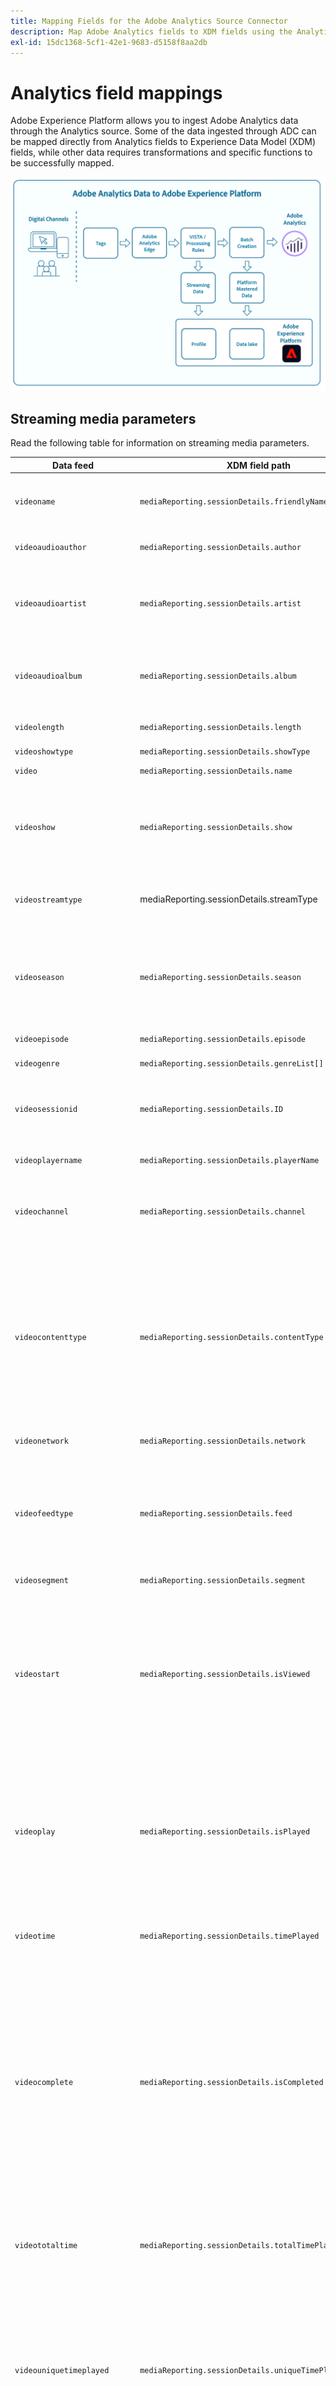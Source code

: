 ```yaml
---
title: Mapping Fields for the Adobe Analytics Source Connector
description: Map Adobe Analytics fields to XDM fields using the Analytics Source Connector.
exl-id: 15dc1368-5cf1-42e1-9683-d5158f8aa2db
---
```

# Analytics field mappings

Adobe Experience Platform allows you to ingest Adobe Analytics data through the Analytics source. Some of the data ingested through ADC can be mapped directly from Analytics fields to Experience Data Model (XDM) fields, while other data requires transformations and specific functions to be successfully mapped.

![An illustration of the Adobe Analytics data journey from Analytics to Experience Platform.](../images/analytics-data-experience-platform.png)

## Streaming media parameters

Read the following table for information on streaming media parameters.

| Data feed | XDM field path | Data type | Description | 
| --- | --- | --- | --- |
| `videoname` | `mediaReporting.sessionDetails.friendlyName` | string | The friendly (human-readable) name of the video. |
| `videoaudioauthor` | `mediaReporting.sessionDetails.author` | string | The name of the media author. |
| `videoaudioartist` | `mediaReporting.sessionDetails.artist` | string | The name of the album artist or group performing the music recording or video. |
| `videoaudioalbum` | `mediaReporting.sessionDetails.album` | string | The name of the album that the music recording or video belongs to. |
| `videolength` | `mediaReporting.sessionDetails.length ` | integer | The length or runtime of the video. |
| `videoshowtype` | `mediaReporting.sessionDetails.showType` | string |
| `video` | `mediaReporting.sessionDetails.name` | string | The ID of the video. |
| `videoshow` | `mediaReporting.sessionDetails.show` | string | The name of the program or series. The program/series name is only required if the show is part of a series. |
| `videostreamtype` | mediaReporting.sessionDetails.streamType | string | The type of streaming media such as "video" or "audio". |
| `videoseason` | `mediaReporting.sessionDetails.season` | string | The season number that the show belongs to. This value is only required if the show is part of a series. |
| `videoepisode` | `mediaReporting.sessionDetails.episode` | string | The number of the episode. |
| `videogenre` | `mediaReporting.sessionDetails.genreList[]` | string[] | The genre of the video. |
| `videosessionid` | `mediaReporting.sessionDetails.ID` | string | An identifier for an instance of a content stream unique to an individual playback. |
| `videoplayername` | `mediaReporting.sessionDetails.playerName ` | string | The name of the video player. |
| `videochannel` | `mediaReporting.sessionDetails.channel` | string | The distribution channel from where the content was played. |
| `videocontenttype` | `mediaReporting.sessionDetails.contentType` | string | The type of stream delivery used for the content. This is automatically set to "Video" for all video views. Recommended values include: VOD, Live, Linear, UGC, DVOD, Radio, Podcast, Audiobook, and Song. |
| `videonetwork` | `mediaReporting.sessionDetails.network` | string | The network or channel name. |
| `videofeedtype` | `mediaReporting.sessionDetails.feed` | string | The type of feed. This can either represent actual feed-related data such as "East HD" or "SD", or the source of the feed, such as a URL. |
| `videosegment` | `mediaReporting.sessionDetails.segment` | string |
| `videostart` | `mediaReporting.sessionDetails.isViewed` | boolean | A boolean value that indicates whether the video has been started or not. This occurs once the user selects the play button and will count even if there are pre-roll ads, buffering, errors, and so on. |
| `videoplay` | `mediaReporting.sessionDetails.isPlayed` | boolean | A boolean value that indicates if the first frame of the media has started. If the user drops during any ads or buffering time, then the "content start" would not qualify. |
| `videotime` | `mediaReporting.sessionDetails.timePlayed` | integer | The duration (in seconds) for all events of `type=PLAY` on the main content. |
| `videocomplete` | `mediaReporting.sessionDetails.isCompleted` | boolean | A boolean value that indicates if a timed media asset was watched to completion. This value does not necessarily mean the viewer has watched the entire video because this value does not account for the viewer potentially skipping ahead. |
| `videototaltime` | `mediaReporting.sessionDetails.totalTimePlayed` | integer | The total amount of time spent by a user on a specific timed media asset, including time spent watching ads. |
| `videouniquetimeplayed` | `mediaReporting.sessionDetails.uniqueTimePlayed` | integer | The sum of the unique intervals seen by a user on a timed media asset. In other words, the length of playback intervals viewed multiple times are only counted once. |
| `videoaverageminuteaudience` | `mediaReporting.sessionDetails.averageMinuteAudience` | number | The average content time spent for a specific media item. In other words, the total content time spent divided by the length for all of the playback sessions. |
| `videoprogress10` | `mediaReporting.sessionDetails.hasProgress10` | boolean | A boolean value that indicates whether the playhead of a given video has passed the 10% marker of the total video length. The marker is only counted once, even if seeking backwards. If seeking forward, markers that are skipped are not counted. |
| `videoprogress25` | `mediaReporting.sessionDetails.hasProgress25` | boolean | A boolean value that indicates whether the playhead of a given video has passed the 25% marker of the total video length. The marker is only counted once, even if seeking backwards. If seeking forward, markers that are skipped are not counted. |
| `videoprogress50` | `mediaReporting.sessionDetails.hasProgress50` | boolean | A boolean value that indicates whether the playhead of a given video has passed the 50% marker of the total video length. The marker is only counted once, even if seeking backwards. If seeking forward, markers that are skipped are not counted. |
| `videoprogress75` | `mediaReporting.sessionDetails.hasProgress75` | boolean | A boolean value that indicates whether the playhead of a given video has passed the 75% marker of the total video length. The marker is only counted once, even if seeking backwards. If seeking forward, markers that are skipped are not counted.|
| `videoprogress95` | `mediaReporting.sessionDetails.hasProgress95` | boolean | A boolean value that indicates whether the playhead of a given video has passed the 95% marker of the total video length. The marker is only counted once, even if seeking backwards. If seeking forward, markers that are skipped are not counted. |
| `videopause` | `mediaReporting.sessionDetails.hasPauseImpactedStreams` | boolean | A boolean value hat indicates if one or more pauses occurred during the playback of a single media item. |
| `videopausecount` | `mediaReporting.sessionDetails.pauseCount` | integer | The number of pause periods that occurred during playback. |
| `videopausetime` | `mediaReporting.sessionDetails.pauseTime` | integer | The total duration (in seconds) in which playback was paused by a user. |
| `videomvpd` | `mediaReporting.sessionDetails.mvpd` | string | An MVPD identifier provided via Adobe authentication. |
| `videoauthorized` | `mediaReporting.sessionDetails.authorized` | string |  Defines that the user has been authorized via Adobe authentication. |
| `videodaypart` | `mediaReporting.sessionDetails.dayPart` | Defines the time of the day when the content was broadcast or played. |
| `videoresume` | `mediaReporting.sessionDetails.hasResume` | boolean | A boolean value that marks each playback that was resumed after more than 30 minutes of buffer, pause, or a stall period. |
| `videosegmentviews` | `mediaReporting.sessionDetails.hasSegmentView` | boolean | A boolean value that indicates that at least one frame has been viewed. This frame does not have to be the first frame. |
| `videoaudiolabel` | `mediaReporting.sessionDetails.label` | string | The name of the record label. |
| `videoaudiostation` | `mediaReporting.sessionDetails.station` | string | The radio station or name on which  the audio is played. | 
| `videoaudiopublisher` | `mediaReporting.sessionDetails.publisher` | string | The name of the audio content publisher. | 
| `videosecondssincelastcall` | `mediaReporting.sessionDetails.secondsSinceLastCall` | number | Indicates the amount of time (in seconds) that passed between a user's last known interaction and the moment the session was closed. |
| `videoadload` | `mediaReporting.sessionDetails.adLoad` | string | The type of ad loaded as defined by your own internal representation. |

{style="table-layout:auto"}

## Advertising parameters

Read the following table for information on advertising parameters.

| Data feed | XDM field path | Data type | Description | 
| --- | --- | --- | --- |
| `videoad` | `mediaReporting.advertisingDetails.name` | string | The name of the ad. In reporting, "Ad Name" is the classification and "Ad Name (variable)" is the eVar. |
| `videoadinpod` | `mediaReporting.advertisingDetails.podPosition` | integer  | The index of the ad inside the parent ad start. For example, the first ad has index 0 and the second ad has index 1. |
| `videoadlength` | `mediaReporting.advertisingDetails.length` | integer  | The length of the video ad, measured in seconds. |
| `videoadplayername` | `mediaReporting.advertisingDetails.playerName` | string | The name of the player used to render the ad. |
| `videoadpod` | `mediaReporting.advertisingPodDetails.ID` | string | The ID of the ad break. |
| `videoadname` | `mediaReporting.advertisingDetails.friendlyName` | string | The friendly (human-readable) name of the ad break. |
| `videoadadvertiser` | `mediaReporting.advertisingDetails.advertiser` | string | The company or brand whose product is featured in the ad. |
| `videoadcampaign` | `mediaReporting.advertisingDetails.campaignID` | string | The ID of the ad campaign. |
| `videoadstart` | `mediaReporting.advertisingDetails.isStarted` | boolean | A boolean value that indicates whether the ad has been started or not. |
| `videoadcomplete` | `mediaReporting.advertisingDetails.isCompleted` | boolean | A boolean value that indicates whether the had has been completed or not. |
| `videoadtime` | `mediaReporting.advertisingDetails.timePlayed` | integer | The total amount of time, measured in seconds, spent watching the ad. |

{style="table-layout:auto"}

## Chapter parameters

Read the following table for information on chapter parameters.

| Data feed | XDM field path | Data type | Description | 
| --- | --- | --- | --- |
| `videochapter` | `mediaReporting.chapterDetails.ID` | string | The auto-generated ID of the chapter. |
| `videochapterstart` | `mediaReporting.chapterDetails.isStarted` | boolean | A boolean value that indicates whether or not the chapter has been started. |
| `videochaptercomplete` | `mediaReporting.chapterDetails.isCompleted` | boolean | A boolean value that indicates whether or not the chapter has been completed. |
| `videochaptertime` | `mediaReporting.chapterDetails.timePlayed` | integer | The time, measured in seconds, spent on the chapter. |

{style="table-layout:auto"}

## Player state parameters

Read the following table for information on player state parameters.

| Data feed | XDM field path | Data type | Description | 
| --- | --- | --- | --- |
| `videostatefullscreen` | `mediaReporting.states[].isSet` | boolean | A boolean value that indicates whether or not the video state is set to full screen. |
| `videostatefullscreencount` | `mediaReporting.states[].count` | integer | The number of times that a video state was set to full screen. |
| `videostatefullscreentime` | `mediaReporting.states[].time` | integer | The total duration of when the video state was set to full screen. |
| `videostateclosedcaptioning` | `mediaReporting.states[].isSet` | boolean | A boolean value that indicates whether or not closed captioning is enabled. |
| `videostateclosedcaptioningcount` | `mediaReporting.states[].count` | integer | The number of times that closed captioning was enabled. |
| `videostateclosedcaptioningtime` | `mediaReporting.states[].time` | integer | The total duration of when closed captioning was enabled. |
| `videostatemute` | `mediaReporting.states[].isSet` | boolean | A boolean value that indicates whether or not the video state was set to mute. |
| `videostatemutecount` | `mediaReporting.states[].count` | integer | The number of times that a video was muted. |
| `videostatemutetime` | `mediaReporting.states[].time` | integer | The total duration of the video in mute. |
| `videostatepictureinpicture` | `mediaReporting.states[].isSet` | boolean | A boolean value that indicates whether or not picture-in-picture mode is enabled. |
| `videostatepictureinpicturecount` | `mediaReporting.states[].count` | integer | The number of times that picture-in-picture mode is enabled. |
| `videostatepictureinpicturetime` | `mediaReporting.states[].time` | integer | The total duration of when picture-in-picture mode was enabled. |
| `videostateinfocus` | `mediaReporting.states[].isSet` | boolean | A boolean value that indicates whether or not in-focus mode is enabled |
| `videostateinfocuscount` | `mediaReporting.states[].count` | integer | The number of times that in-picture mode was enabled. |
| `videostateinfocustime` | `mediaReporting.states[].time` | integer | The total duration of when in-focus mode was enabled. |

{style="table-layout:auto"}

## Quality parameters

Read the following table for information on quality parameters.

| Data feed | XDM field path | Data type | Description | 
| --- | --- | --- | --- |
| `videoqoebitrateaverage` | `mediaReporting.qoeDataDetails.bitrateAverage` | number | The average bitrate (in kbps, integer). This metric is computed as a weighted average of all bitrate values related to the play duration that occurred during a playback session. |
| `videoqoebitratechange` | `mediaReporting.qoeDataDetails.hasBitrateChangeImpactedStreams` | boolean | A boolean value that indicates the number of streams in which bitrate changes occurred. This metric is set to true only if at least one bitrate change event occurred during a playback session. |
| `videoqoebitratechangecountevar` | `mediaReporting.qoeDataDetails.bitrateChangeCount` | integer |
| `videoqoebitrateaverageevar` | `mediaReporting.qoeDataDetails.bitrateAverageBucket` | string | The number of bitrate changes. This value is computed as a sum of all bitrate change events that occurred during a playback session. |
| `videoqoetimetostartevar`| `mediaReporting.qoeDataDetails.timeToStart` | integer | The duration, measured in seconds, that passed between video load and video start. |
| `videoqoedroppedframes` | `mediaReporting.qoeDataDetails.hasDroppedFrameImpactedStreams` | boolean | A boolean value that indicates the number of streams in which frames were dropped. This metric is set to true only if at least one frame was dropped during a playback session. |
| `videoqoedroppedframecountevar`| `mediaReporting.qoeDataDetails.droppedFrames` | integer | The number of frames dropped during playback of the main content. |
| `videoqoebuffercountevar` | `mediaReporting.qoeDataDetails.bufferCount` | integer | The number of buffer events. This metric is computed as a count of the different buffer states that occurred during a playback session. This is a count of how many times the player enters a buffer state from other states, such as playing or pausing. |
| `videoqoebuffertimeevar` | `mediaReporting.qoeDataDetails.bufferTime` | integer | The total amount of time, measured in seconds, spent buffering. This value is computed as a sum of all buffer events durations that occurred during a playback session. |
| `videoqoebuffer` | `mediaReporting.qoeDataDetails.hasBufferImpactedStreams` | boolean | A boolean value that indicates the number of streams impacted by buffering. This metric is set to true only if at least one buffer event occurred during a playback session. |
| `videoqoeerror` | `mediaReporting.qoeDataDetails.hasErrorImpactedStreams` | boolean |  A boolean value that indicates the number of streams in which an error event occurred. For example, if a trackError was called during the playback session, and a type=error heartbeat call was generated. This metric is set to true only if at least one error occurred during playback. |
| `videoerrorcountevar` | `mediaReporting.qoeDataDetails.errorCount` | integer | The number of errors that occurred. This value is computed as a sum of all error events that occurred during a playback session. |
| `videoqoeplayersdkerrors` | `mediaReporting.qoeDataDetails.playerSdkErrors` | array of string | The unique error IDs generated by the player SDK. You must provide the error codes or IDs at implementation time via provided error APIs. |
| `videoqoeextneralerrors` | `mediaReporting.qoeDataDetails.externalErrors` | array of string | The unique error IDs from any external source, such as CDN errors. You must provide the error codes or IDs at implementation time via provided error APIs. |
| `videoqoedropbeforestart` | `mediaReporting.qoeDataDetails.isDroppedBeforeStart` | boolean | The unique error IDs generated by Media SDK during playback. |

{style="table-layout:auto"}

## Deprecated fields

Read this section for information on deprecated Analytics mapping fields.

### Direct mapping fields

+++Select to view a table of deprecated direct mapping fields

| Data feed | XDM field | XDM type | Description |
| --- | --- | --- | --- |
| `m_evar1`<br/>`[...]`<br/>`m_evar250` | `_experience.analytics.customDimensions.`<br/>`eVars.eVar1`<br/>`[...]`<br/>`_experience.analytics.customDimensions.`<br/>`eVars.eVar250` | string | Custom Analytics eVars. Each organization can use eVars differently. |
| `m_prop1`<br/>`[...]`<br/>`m_prop75` | `_experience.analytics.customDimensions.`<br/>`props.prop1`<br/>`[...]`<br/>`_experience.analytics.customDimensions.`<br/>`props.prop75` | string | Custom Analytics props. Each organization can use props differently. |
| `m_browser` | `_experience.analytics.environment.`<br/>`browserID` | integer | The number ID of the browser. |
| `m_browser_height` | `environment.browserDetails.viewportHeight` | integer | The height of the browser, in pixels. |
| `m_browser_width` | `environment.browserDetails.viewportWidth` | integer | The width of the browser, in pixels. |
| `m_campaign` | `marketing.trackingCode` | string  | The variable used in the Tracking Code dimension. |
| `m_channel` | `web.webPageDetails.siteSection` | string  | The variable used in the Site Sections dimension. |
| `m_domain` | `environment.domain` | string | The variable used in the Domain dimension. It is based on the user's internet service provider (ISP). |
| `m_geo_city` | `placeContext.geo.city` | string | The name of the city of the hit. This is based off the hit's IP address. |
| `m_geo_dma` | `placeContext.geo.dmaID` | integer | The numeric ID of the demographic area for the hit. This is based off the hit's IP address. |
| `m_geo_region` | `placeContext.geo.stateProvince` | string  | The name of either the state or region of the hit. This is based off the hit's IP address. |
| `m_geo_zip` | `placeContext.geo.postalCode` | string  | The ZIP code of the hit. This is based off the hit's IP address. |
| `m_keywords` | `search.keywords` | string  | The variable used in the Keyword dimension. |
| `m_os` | `_experience.analytics.environment.`<br/>`operatingSystemID` | integer | The numeric ID representing the operating system of the visitor. This is based on the user_agent column. |
| `m_page_url` | `web.webPageDetails.URL` | string | The URL of the page hit. |
| `m_pagename` | `web.webPageDetails.pageViews.value` | string  | Equals 1 on hits that have a page name. This is similar to the Adobe Analytics Page Views metric. |
| `m_referrer` | `web.webReferrer.URL` | string  | The Page URL of the previous page. |
| `m_search_page_num` | `search.pageDepth` | integer | Used by the All Search Page Rank dimension. Indicates which page of search results your site appeared on before the user clicked through to your site. |
| `m_state` | `_experience.analytics.customDimensions.`<br/>`stateProvince` | string | State variable. |
| `m_user_server` | `web.webPageDetails.server` | string | A variable used in the Server dimension. |
| `m_zip` | `_experience.analytics.customDimensions.`<br/>`postalCode` | string | A variable used to populate the Zip Code dimension. |
| `accept_language` | `environment.browserDetails.acceptLanguage` | string | Lists all the accepted languages, as indicated in the Accept-Language HTTP header. |
| `homepage` | `web.webPageDetails.isHomePage` | boolean | No longer used. Indicated if the current URL is the browser's homepage. |
| `ipv6` | `environment.ipV6` | string |
| `j_jscript` | `environment.browserDetails.javaScriptVersion` | string | The version of JavaScript supported by the browser. |
| `user_agent` | `environment.browserDetails.userAgent` | string | The user agent string sent in the HTTP header. |
| `mobileappid` | `application.name` | string | The mobile app ID, stored in the following format: `[AppName][BundleVersion]`. |
| `mobiledevice` | `device.model` | string | The name of the mobile device. On iOS, it is stored as a comma-separated 2-digit string. The first number represents the device generation and the second number represents the device family. |
| `pointofinterest` | `placeContext.POIinteraction.POIDetail.`<br/>`name` | string | Used by mobile services. Represents the point of interest. |
| `pointofinterestdistance` | `placeContext.POIinteraction.POIDetail.`<br/>`geoInteractionDetails.distanceToCenter` | number | Used by mobile services. Represents the point of interest distance. |
| `mobileplaceaccuracy` | `placeContext.POIinteraction.POIDetail.`<br/>`geoInteractionDetails.deviceGeoAccuracy` | number | Collected from the context data variable a.loc.acc. Indicates the accuracy of the GPS in meters at time of collection. |
| `mobileplacecategory` | `placeContext.POIinteraction.POIDetail.`<br/>`category` | string | Collected from the context data variable a.loc.category. Describes the category of a specific place. |
| `mobileplaceid` | `placeContext.POIinteraction.POIDetail.`<br/>`POIID` | string | Collected from the context data variable a.loc.id. Identifier for a given point of interest. |
| `videoadpod` | `advertising.adAssetViewDetails.adBreak._id` | string | |
| `mobilebeaconmajor` | `placeContext.POIinteraction.POIDetail.`<br/>`beaconInteractionDetails.beaconMajor` | number | Mobile Services beacon major. |
| `mobilebeaconminor` | `placeContext.POIinteraction.POIDetail.`<br/>`beaconInteractionDetails.beaconMinor` | number | Mobile Services beacon minor. |
| `mobilebeaconuuid` | `placeContext.POIinteraction.POIDetail.`<br/>`beaconInteractionDetails.proximityUUID` | string | Mobile Services beacon UUID. |
| `mobileinstalls` | `application.firstLaunches` | Object  | This is triggered at the first run after installation or reinstallation | {id (string), value (number)} |
| `mobileupgrades` | `application.upgrades` | Object | Reports the number of app upgrades. Triggers at the first run after upgrade or any time the version number changes. | {id (string), value (number)} |
| `mobilelaunches` | `application.launches` | Object | The number of times the app has been launched. | {id (string), value (number)} |
| `mobilecrashes` | `application.crashes` | Object |  | {id (string), value (number)} |
| `mobilemessageclicks` | `directMarketing.clicks` | Object |  | {id (string), value (number)} |
| `mobileplaceentry` | `placeContext.POIinteraction.poiEntries` | Object | | {id (string), value (number)} |
| `mobileplaceexit` | `placeContext.POIinteraction.poiExits` | Object | | {id (string), value (number)} |
| `videoqoetimetostart` | `media.mediaTimed.primaryAssetViewDetails.`<br/>`qoe.timeToStart` | Object | The video quality time to start. | {id (string), value (number)} |
| `videoqoedropbeforestart` | `media.mediaTimed.dropBeforeStarts` | Object | | {id (string), value (number)} |
| `videoqoebuffercount` | `media.mediaTimed.primaryAssetViewDetails.`<br/>`qoe.buffers` | Object | Video quality buffer count | {id (string), value (number)} |
| `videoqoebuffertime` | `media.mediaTimed.primaryAssetViewDetails.`<br/>`qoe.bufferTime` | Object | Video quality buffer time | {id (string), value (number)} |
| `videoqoebitratechangecount` | `media.mediaTimed.primaryAssetViewDetails.`<br/>`qoe.bitrateChanges` | Object | Video quality change count | {id (string), value (number)} |
| `videoqoebitrateaverage` | `media.mediaTimed.primaryAssetViewDetails.`<br/>`qoe.bitrateAverage` | Object | Video quality average bit rate | {id (string), value (number)} |
| `videoqoeerrorcount` | `media.mediaTimed.primaryAssetViewDetails.`<br/>`qoe.errors` | Object | Video quality error count | {id (string), value (number)} |
| `videoqoedroppedframecount` | `media.mediaTimed.primaryAssetViewDetails.`<br/>`qoe.droppedFrames` | Object | | {id (string), value (number)} |

{style="table-layout:auto"}

+++

## Generated mapping fields

Select fields coming from ADC must be transformed, requiring logic beyond a direct copy from Adobe Analytics to be generated in XDM.

+++Select to view a table of deprecated generated mapping fields

| Data feed | XDM field | XDM type | Description |
| --- | --- | --- | --- |
| `m_prop1`<br/>`[...]`<br/>`m_prop75` | `_experience.analytics.customDimensions`<br/>`.listprops.prop1`<br/>`[...]`<br/>`_experience.analytics.customDimensions.`<br/>`listprops.prop75` | Object | Custom Analytics props, configured to be list props. It contains a delimited list of values. | {} |
| `m_hier1`<br/>`[...]`<br/>`m_hier5` | `_experience.analytics.customDimensions.`<br/>`hierarchies.hier1`<br/>`[...]`<br/>`_experience.analytics.customDimensions.`<br/>`hierarchies.hier5` | Object | Used by hierarchy variables. It contains a delimited list of values. | {values (array), delimiter (string)} |
| `m_mvvar1`<br/>`[...]`<br/>`m_mvvar3` | `_experience.analytics.customDimensions.`<br/>`lists.list1.list[]`<br/>`[...]`<br/>`_experience.analytics.customDimensions.`<br/>`lists.list3.list[]` | array | Custom Analytics list variables. Contains a delimited list of values. | {value (string), key (string)} |
| `m_color` | `device.colorDepth` | integer | The color depth ID, which is based off the value of the c_color column. | 
| `m_cookies` | `environment.browserDetails.cookiesEnabled` | boolean | A variable used in the Cookie Support dimension. |
| `m_event_list` | `commerce.purchases`,<br/>`commerce.productViews`,<br/>`commerce.productListOpens`,<br/>`commerce.checkouts`,<br/>`commerce.productListAdds`,<br/>`commerce.productListRemovals`,<br/>`commerce.productListViews` | Object | Standard commerce events triggered on the hit.| {id (string), value (number)} |
| `m_event_list` | `_experience.analytics.event1to100.event1`<br/>`[...]`<br/>`_experience.analytics.event901to1000.event1000` | Object | Custom events triggered on the hit. | {id (Object), value (Object)} |
| `m_geo_country` | `placeContext.geo.countryCode` | string | Abbreviation of the country where the hit came from, which is based off the IP. |
| `m_geo_latitude` | `placeContext.geo._schema.latitude` | number | |
| `m_geo_longitude` | `placeContext.geo._schema.longitude` | number | |
| `m_java_enabled` | `environment.browserDetails.javaEnabled` | boolean | A flag indicating whether Java&trade; is enabled. |
| `m_latitude` | `placeContext.geo._schema.latitude` | number | |
| `m_longitude` | `placeContext.geo._schema.longitude` | number | |
| `m_page_event_var1` | `web.webInteraction.URL` | string | A variable that is only used in link tracking image requests. This variable contains the URL of the download link, exit link, or custom link clicked. |
| `m_page_event_var2` | `web.webInteraction.name` | string | A variable that is only used in link tracking image requests. This lists the custom name of the link, if it is specified. |
| `m_page_type` | `web.webPageDetails.isErrorPage` | boolean | A variable that is used to populate the Pages Not Found dimension. This variable should either be empty, or contain "ErrorPage". |
| `m_pagename_no_url` | `web.webPageDetails.name` | number | The name of the page (if set). If no page is specified, this value is left empty. |
| `m_paid_search` | `search.isPaid` | boolean | A flag that is set if the hit matches paid search detection. |
| `m_product_list` | `productListItems[].items` | array | The product list, as passed in through the products variable. | {SKU (string), quantity (integer), priceTotal (number)} |
| `m_ref_type` | `web.webReferrer.type` | string | A numeric ID representing the type of referral for the hit.<br/>`1`: Inside your site<br/>`2`: Other websites<br/>`3`: Search engines<br/>`4`: Hard drive<br/>`5`: USENET<br/>`6`: Typed/Bookmarked (no referrer)<br/>`7`: email<br/>`8`: No JavaScript<br/>`9`: Social Networks |
| `m_search_engine` | `search.searchEngine` | string | The numeric ID representing the search engine that referred the visitor to your site. |
| `post_currency` | `commerce.order.currencyCode` | string | The currency code that was used during the transaction. |
| `post_cust_hit_time_gmt` | `timestamp` | string | This is only used in timestamp-enabled datasets. This is the timestamp sent with the hit, based on UNIX&reg; time. |
| `post_cust_visid` | `identityMap` | object  | The customer visitor ID. |
| `post_cust_visid` | `endUserIDs._experience.aacustomid.primary` | boolean | The customer visitor ID. |
| `post_cust_visid` | `endUserIDs._experience.aacustomid.namespace.code` | string | The customer visitor ID. |
| `post_visid_high` + `visid_low` | `identityMap` | object  | A unique identifier for a visit. |
| `post_visid_high` + `visid_low` | `endUserIDs._experience.aaid.id` | string | A unique identifier for a visit. |
| `post_visid_high` | `endUserIDs._experience.aaid.primary` | boolean | Used with `visid_low` to uniquely identify a visit. |
| `post_visid_high` | `endUserIDs._experience.aaid.namespace.code` | string | Used with `visid_low` to uniquely identify a visit. |
| `post_visid_low` | `identityMap` | object  | Used with visid_high to uniquely identify a visit. |
| `hit_time_gmt` | `receivedTimestamp` | string | The timestamp of the hit, based in UNIX&reg; time. |
| `hitid_high` + `hitid_low` | `_id` | string | A unique identifier to identify a hit. |
| `hitid_low` | `_id` | string | Used with hitid_high to uniquely identify a hit. |
| `ip` | `environment.ipV4` | string | The IP Address, based on the HTTP header of the image request. |
| `j_jscript` | `environment.browserDetails.javaScriptEnabled` | boolean | The version of JavaScript used. |
| `mcvisid_high` + `mcvisid_low` | identityMap | object | The Experience Cloud Visitor ID. |
| `mcvisid_high` + `mcvisid_low` | endUserIDs._experience.mcid.id | string | The Experience Cloud ID (ECID) is also known as MCID and sometimes used in namespaces. |
| `mcvisid_high` | `endUserIDs._experience.mcid.primary` | boolean | The Experience Cloud ID (ECID) is also known as MCID and sometimes used in namespaces. |
| `mcvisid_high` | `endUserIDs._experience.mcid.namespace.code` | string | The Experience Cloud ID (ECID) is also known as MCID and sometimes used in namespaces. |
| `mcvisid_low` | `identityMap` | object | The Experience Cloud Visitor ID. |
| `sdid_high` + `sdid_low` | `_experience.target.supplementalDataID` | string | Hit Stitching ID. The analytics field sdid_high and sdid_low is the supplemental data id used to stitch two (or more) incoming hits together. |
| `mobilebeaconproximity` | `placeContext.POIinteraction.POIDetail.`<br/>`beaconInteractionDetails.proximity` | string | Mobile Services beacon proximity. |

{style="table-layout:auto"}

+++

## Split-mapping fields

These fields have a single source, but map to **multiple** XDM locations.

+++Select to view a table of deprecated split mapping fields

| Data feed | XDM field | XDM type | Description |
| --- | --- | --- | --- |
| `s_resolution` | `device.screenWidth`,<br/>`device.screenHeight` | integer  | Numeric ID representing the resolution of the monitor. |
| `mobileosversion` | `environment.operatingSystem`,<br/>`environment.operatingSystemVersion` | string  | Mobile operating system version. |

{style="table-layout:auto"}

+++

## Advanced mapping fields

Select fields (known as "post values") contain data after Adobe has adjusted their values using Processing rules, VISTA rules, and lookup tables. Most post values have a pre-processed counterpart. 

The Analytics source connector sends pre-processed data into a dataset in Experience Platform. You can transform this data to its post-processed counterpart using transformations. To learn more about performing these transformations using Query Service, see [Adobe-defined functions](/help/query-service/sql/adobe-defined-functions.md) in the Query Service user guide.

To learn more about performing these transformations using Query Service, see [Adobe-defined functions](/help/query-service/sql/adobe-defined-functions.md) in the Query Service user guide.

+++Select to view a table of deprecated advanced mapping fields

| Data feed | XDM field | XDM type | Description |
| --- | --- | --- | --- ||
| `post_evar1`<br/>`[...]`<br/>`post_evar250` | `_experience.analytics.customDimensions.`<br/>`eVars.eVar1`<br/>`[...]`<br/>`_experience.analytics.customDimensions.`<br/>`eVars.eVar250` | string | Custom Analytics eVars. Each organization can use eVars differently. |
| `post_prop1`<br/>`[...]`<br/>`post_prop75` | `_experience.analytics.customDimensions.`<br/>`props.prop1`<br/>`[...]`<br/>`_experience.analytics.customDimensions.`<br/>`props.prop75` | string | Custom Analytics props. Each organization can use props differently. | 
| `post_browser_height` | `environment.browserDetails.viewportHeight` | integer | The height of the browser, in pixels. |
| `post_browser_width` | `environment.browserDetails.viewportWidth` | integer | The width of the browser, in pixels. |
| `post_campaign` | `marketing.trackingCode` | string | The variable used in the Tracking Code dimension. |
| `post_channel` | `web.webPageDetails.siteSection` | string | The variable used in the Site Sections dimension. |
| `post_cust_visid` | `endUserIDs._experience.aacustomid.id` | string | The custom visitor ID, if set. |
| `post_first_hit_page_url` | `_experience.analytics.endUser.`<br/>`firstWeb.webPageDetails.URL` | string | The URL of the first page the visitor reaches. |
| `post_first_hit_pagename` | `_experience.analytics.endUser.`<br/>`firstWeb.webPageDetails.name` | string | A variable used in the Entry Page Original dimension. The page name of the entry page of the visitor. |
| `post_keywords` | `search.keywords` | string | The keywords that were collected for the hit. |
| `post_page_url` | `web.webPageDetails.URL` | string | The URL of the page hit. |
| `post_pagename` | `web.webPageDetails.pageViews.value` | string | Equals 1 on hits that have a page name. This is similar to the Adobe Analytics Page Views metric. |
| `post_purchaseid` | `commerce.order.purchaseID` | string | Variable that is used to uniquely identify purchases. |
| `post_referrer` | `web.webReferrer.URL` | string | The URL of the previous page. |
| `post_state` | `_experience.analytics.customDimensions.`<br/>`stateProvince` | string |  State variable. |
| `post_user_server` | `web.webPageDetails.server` | string | A variable used in the Server dimension. |
| `post_zip` | `_experience.analytics.customDimensions.`<br/>`postalCode` | string | A variable used to populate the Zip Code dimension. |
| `browser` | `_experience.analytics.environment.`<br/>`browserID` | integer | The numeric ID of the browser. |
| `domain` | `environment.domain` | string | The variable used in the Domain dimension. It is based on the user's internet service provider (ISP). |
| `first_hit_referrer` | `_experience.analytics.endUser.`<br/>`firstWeb.webReferrer.URL` | string | The first referring URL for the visitor. |
| `geo_city` | `placeContext.geo.city` | string | The name of the city of the hit. This is based off the hit's IP address. |
| `geo_dma` | `placeContext.geo.dmaID` | integer | The numeric ID of the demographic area for the hit. This is based off the hit's IP address. |
| `geo_region` | `placeContext.geo.stateProvince` | string | The name of either the state or region of the hit. This is based off the hit's IP address. |
| `geo_zip` | `placeContext.geo.postalCode` | string | The ZIP code of the hit. This is based off the hit's IP address. |
| `os` | `_experience.analytics.environment.`<br/>`operatingSystemID` | integer | The numeric ID representing the operating system of the visitor. This is based on the user_agent column. |
| `search_page_num` | `search.pageDepth` | integer | This variable is used by the All Search Page Rank dimension, and indicates which page of search results your site | appeared on before the user clicked through to your site. |
| `visit_keywords` | `_experience.analytics.session.`<br/>`search.keywords` | string | A variable used in the Search Keywords dimension. |
| `visit_num` | `_experience.analytics.session.`<br/>`num` | integer | A variable used in the Visit Number dimension. This starts at 1, and increments each time a new visit starts (per user). |
| `visit_page_num` | `_experience.analytics.session.`<br/>`depth` | integer | A variable used in the Hit Depth dimension. This value increases by 1 for each hit the user generates, and resets after each visit. |
| `visit_referrer` | `_experience.analytics.session.`<br/>`web.webReferrer.URL` | string | The first referrer of the visit. |
| `visit_search_page_num` | `_experience.analytics.session.`<br/>`search.pageDepth` | integer | The first Page Name of the visit. |
| `post_prop1`<br/>`[...]`<br/>`post_prop75` | `_experience.analytics.customDimensions.`<br/>`listprops.prop1`<br/>`[...]`<br/>`_experience.analytics.customDimensions.`<br/>`listprops.prop75` | Object | Custom Analytics props, configured to be list props. It contains a delimited list of values. |
| `post_hier1`<br/>`[...]`<br/>`post_hier5` | `_experience.analytics.customDimensions.`<br/>`hierarchies.hier1`<br/>`[...]`<br/>`_experience.analytics.customDimensions.`<br/>`hierarchies.hier5` | Object | Used by hierarchy variables and contains a delimited list of values. | {values (array), delimiter (string)} |
| `post_mvvar1`<br/>`[...]`<br/>`post_mvvar3` | `_experience.analytics.customDimensions.`<br/>`lists.list1.list[]`<br/>`[...]`<br/>`_experience.analytics.customDimensions.`<br/>`lists.list3.list[]` | array | A list of variable values. Contains a delimited list of custom values, depending on implementation. | {value (string), key (string)} |
| `post_cookies` | `environment.browserDetails.cookiesEnabled` | boolean | Variable used in the Cookie Support dimension. |
| `post_event_list` | `commerce.purchases`,<br/>`commerce.productViews`,<br/>`commerce.productListOpens`,<br/>`commerce.checkouts`,<br/>`commerce.productListAdds`,<br/>`commerce.productListRemovals`,<br/>`commerce.productListViews` | Object | Standard commerce events triggered on the hit. | {id (string), value (number)} |
| `post_event_list` | `_experience.analytics.event1to100.event1`<br/>`[...]`<br/>`_experience.analytics.event901to1000.event1000` | Object | Custom events triggered on the hit.| {id (Object), value (Object)} |
| `post_java_enabled` | `environment.browserDetails.javaEnabled` | boolean | A flag indicating whether Java&trade; is enabled. |
| `post_latitude` | `placeContext.geo._schema.latitude` | number |   |
| `post_longitude` | `placeContext.geo._schema.longitude` | number |   | 
| `post_page_event` | `web.webInteraction.type` | string | The type of hit that is sent in the image request (standard hit, download link, exit link, or custom link clicked). |
| `post_page_event` | `web.webInteraction.linkClicks.value` | number | Equals 1 if the hit is a link click. This is similar to the Page Events metric in Adobe Analytics. |
| `post_page_event_var1` | `web.webInteraction.URL` | string | This variable is only used in link tracking image requests. It is the URL of the download link, exit link, or custom link clicked. |
| `post_page_event_var2` | `web.webInteraction.name` | string | This variable is only used in link tracking image requests. It is the custom name of the link. |
| `post_page_type` | `web.webPageDetails.isErrorPage` | boolean | This is used to populate the Pages Not Found dimension. This variable should either be empty or contain "ErrorPage" |
| `post_pagename_no_url` | `web.webPageDetails.name` | number | The name of the page (if set). If no page is specified, this value is left empty. |
| `post_product_list` | `productListItems[].items` | array | The product list, as passed in through the products variable. | {SKU (string), quantity (integer), priceTotal (number)} |
| `post_search_engine` | `search.searchEngine` | string | The numeric ID representing the search engine that referred the visitor to your site. |
| `mvvar1_instances` | `.list.items[]` | Object | List of variable values. Contains a delimited list of custom values, depending on implementation. |
| `mvvar2_instances` | `.list.items[]` | Object | List of variable values. Contains a delimited list of custom values, depending on implementation. |
| `mvvar3_instances` | `.list.items[]` | Object | List of variable values. Contains a delimited list of custom values, depending on implementation. |
| `color` | `device.colorDepth` | integer | Color depth ID, based on the value of the c_color column. |
| `first_hit_ref_type` | `_experience.analytics.endUser.`<br/>`firstWeb.webReferrer.type` | string | The numeric ID, representing the referrer type of the first referrer of the visitor. |
| `first_hit_time_gmt` | `_experience.analytics.endUser.`<br/>`firstTimestamp` | integer | Timestamp of the first hit of the visitor in UNIX&reg; time. |
| `geo_country` | `placeContext.geo.countryCode` | string | Abbreviation of the country the hit came from, based on IP. |
| `geo_latitude` | `placeContext.geo._schema.latitude` | number |  |
| `geo_longitude` | `placeContext.geo._schema.longitude` | number |  |
| `paid_search` | `search.isPaid` | boolean | A flag that is set if the hit matches paid search detection. |
| `ref_type` | `web.webReferrer.type` | string | A numeric ID representing the type of referral for the hit. |
| `visit_paid_search` | `_experience.analytics.session.`<br/>`search.isPaid` | boolean | A flag (1=paid, 0=not paid) indicating if the first hit of the visit was from a paid search hit. |
| `visit_ref_type` | `_experience.analytics.session.`<br/>`web.webReferrer.type` | string | Numeric ID representing the referrer type of the first referrer of the visit. |
| `visit_search_engine` | `_experience.analytics.session.`<br/>`search.searchEngine` | string | Numeric ID of the first search engine of the visit. |
| `visit_start_time_gmt` | `_experience.analytics.session.`<br/>`timestamp` | integer | Timestamp of the first hit of the visit in UNIX&reg; time. |

+++